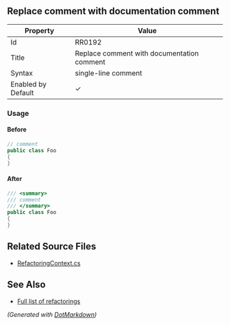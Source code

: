 ## Replace comment with documentation comment

| Property           | Value                                      |
| ------------------ | ------------------------------------------ |
| Id                 | RR0192                                     |
| Title              | Replace comment with documentation comment |
| Syntax             | single\-line comment                       |
| Enabled by Default | &#x2713;                                   |

### Usage

#### Before

```csharp
// comment
public class Foo
{
}
```

#### After

```csharp
/// <summary>
/// comment
/// </summary>
public class Foo
{
}
```

## Related Source Files

* [RefactoringContext.cs](../../src/Refactorings/CSharp/Refactorings/RefactoringContext.cs)

## See Also

* [Full list of refactorings](Refactorings.md)

*\(Generated with [DotMarkdown](http://github.com/JosefPihrt/DotMarkdown)\)*